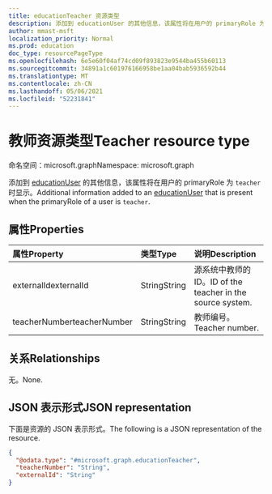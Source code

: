 ```yaml
---
title: educationTeacher 资源类型
description: 添加到 educationUser 的其他信息，该属性将在用户的 primaryRole 为 `teacher` 时显示。
author: mmast-msft
localization_priority: Normal
ms.prod: education
doc_type: resourcePageType
ms.openlocfilehash: 6e5e60f04af74cd09f893823e9544ba455b60113
ms.sourcegitcommit: 34891a1c601976166958be1aa04bab5936592b44
ms.translationtype: MT
ms.contentlocale: zh-CN
ms.lasthandoff: 05/06/2021
ms.locfileid: "52231841"
---
```

# <a name="teacher-resource-type"></a><span data-ttu-id="03c46-103">教师资源类型</span><span class="sxs-lookup"><span data-stu-id="03c46-103">Teacher resource type</span></span>

<span data-ttu-id="03c46-104">命名空间：microsoft.graph</span><span class="sxs-lookup"><span data-stu-id="03c46-104">Namespace: microsoft.graph</span></span>

<span data-ttu-id="03c46-105">添加到 [educationUser](educationuser.md) 的其他信息，该属性将在用户的 primaryRole 为 `teacher` 时显示。</span><span class="sxs-lookup"><span data-stu-id="03c46-105">Additional information added to an [educationUser](educationuser.md) that is present when the primaryRole of a user is `teacher`.</span></span>

## <a name="properties"></a><span data-ttu-id="03c46-106">属性</span><span class="sxs-lookup"><span data-stu-id="03c46-106">Properties</span></span>

| <span data-ttu-id="03c46-107">属性</span><span class="sxs-lookup"><span data-stu-id="03c46-107">Property</span></span>      | <span data-ttu-id="03c46-108">类型</span><span class="sxs-lookup"><span data-stu-id="03c46-108">Type</span></span>   | <span data-ttu-id="03c46-109">说明</span><span class="sxs-lookup"><span data-stu-id="03c46-109">Description</span></span>                             |
| :------------ | :----- | :-------------------------------------- |
| <span data-ttu-id="03c46-110">externalId</span><span class="sxs-lookup"><span data-stu-id="03c46-110">externalId</span></span>    | <span data-ttu-id="03c46-111">String</span><span class="sxs-lookup"><span data-stu-id="03c46-111">String</span></span> | <span data-ttu-id="03c46-112">源系统中教师的 ID。</span><span class="sxs-lookup"><span data-stu-id="03c46-112">ID of the teacher in the source system.</span></span> |
| <span data-ttu-id="03c46-113">teacherNumber</span><span class="sxs-lookup"><span data-stu-id="03c46-113">teacherNumber</span></span> | <span data-ttu-id="03c46-114">String</span><span class="sxs-lookup"><span data-stu-id="03c46-114">String</span></span> | <span data-ttu-id="03c46-115">教师编号。</span><span class="sxs-lookup"><span data-stu-id="03c46-115">Teacher number.</span></span>                         |

## <a name="relationships"></a><span data-ttu-id="03c46-116">关系</span><span class="sxs-lookup"><span data-stu-id="03c46-116">Relationships</span></span>

<span data-ttu-id="03c46-117">无。</span><span class="sxs-lookup"><span data-stu-id="03c46-117">None.</span></span>

## <a name="json-representation"></a><span data-ttu-id="03c46-118">JSON 表示形式</span><span class="sxs-lookup"><span data-stu-id="03c46-118">JSON representation</span></span>

<span data-ttu-id="03c46-119">下面是资源的 JSON 表示形式。</span><span class="sxs-lookup"><span data-stu-id="03c46-119">The following is a JSON representation of the resource.</span></span>

<!-- {
  "blockType": "resource",
  "@odata.type": "microsoft.graph.educationTeacher"
}
-->

```json
{
  "@odata.type": "#microsoft.graph.educationTeacher",
  "teacherNumber": "String",
  "externalId": "String"
}
```

